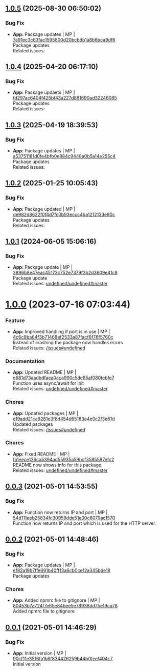 
## [1.0.5](https://github.com/admiralcloud/ac-ping-connector/compare/v1.0.4..v1.0.5) (2025-08-30 06:50:02)


### Bug Fix

* **App:** Package updates | MP | [7a91ec3c83fac1595800d20bcbdb1a8b6bca9df6](https://github.com/admiralcloud/ac-ping-connector/commit/7a91ec3c83fac1595800d20bcbdb1a8b6bca9df6)    
Package updates  
Related issues:

## [1.0.4](https://github.com/admiralcloud/ac-ping-connector/compare/v1.0.3..v1.0.4) (2025-04-20 06:17:10)


### Bug Fix

* **App:** Package updaets | MP | [fd297ac6404f425bf43a227d881690ad32246085](https://github.com/admiralcloud/ac-ping-connector/commit/fd297ac6404f425bf43a227d881690ad32246085)    
Package updates  
Related issues:

## [1.0.3](https://github.com/admiralcloud/ac-ping-connector/compare/v1.0.2..v1.0.3) (2025-04-19 18:39:53)


### Bug Fix

* **App:** Package updates | MP | [a53751181d0fe4bfb0e884c9448a0b5a14e255c4](https://github.com/admiralcloud/ac-ping-connector/commit/a53751181d0fe4bfb0e884c9448a0b5a14e255c4)    
Package updates  
Related issues:

## [1.0.2](https://github.com/admiralcloud/ac-ping-connector/compare/v1.0.1..v1.0.2) (2025-01-25 10:05:43)


### Bug Fix

* **App:** Package updated | MP | [de982d8622f0f4d7fc0b93eccc4ba1212133e80c](https://github.com/admiralcloud/ac-ping-connector/commit/de982d8622f0f4d7fc0b93eccc4ba1212133e80c)    
Package updates  
Related issues:
<a name="1.0.1"></a>

## [1.0.1](https://github.com/admiralcloud/ac-ping-connector/compare/v1.0.0..v1.0.1) (2024-06-05 15:06:16)


### Bug Fix

* **App:** Package update | MP | [3896b8e47eac45173c752e7379f3b2d3609e41c8](https://github.com/admiralcloud/ac-ping-connector/commit/3896b8e47eac45173c752e7379f3b2d3609e41c8)    
Package update  
Related issues: [undefined/undefined#master](undefined/browse/master)
<a name="1.0.0"></a>
 
# [1.0.0](https://github.com/admiralcloud/ac-ping-connector/compare/v0.0.3..v1.0.0) (2023-07-16 07:03:44)


### Feature

* **App:** Improved handling if port is in use | MP | [4c6c8ba64f3b71468ef2533a87facf6f78f5760c](https://github.com/admiralcloud/ac-ping-connector/commit/4c6c8ba64f3b71468ef2533a87facf6f78f5760c)    
Instead of crashing the package now handles errors  
Related issues: [/issues#undefined](https://github.com//issues/undefined)
### Documentation

* **App:** Updated README | MP | [e681d73aadbdfaea0aca990c5de85af080febfe7](https://github.com/admiralcloud/ac-ping-connector/commit/e681d73aadbdfaea0aca990c5de85af080febfe7)    
Function uses async/await for init  
Related issues: [undefined/undefined#master](undefined/browse/master)
### Chores

* **App:** Updated packages | MP | [e19add21ca9281e3f8d454d65183e4e0c2f3e61d](https://github.com/admiralcloud/ac-ping-connector/commit/e19add21ca9281e3f8d454d65183e4e0c2f3e61d)    
Updated packages  
Related issues: [/issues#undefined](https://github.com//issues/undefined)
### Chores

* **App:** Fixed README | MP | [fa1eece136ca5394ad55935a59bcf3585587efc2](https://github.com/admiralcloud/ac-ping-connector/commit/fa1eece136ca5394ad55935a59bcf3585587efc2)    
README now shows info for this package.  
Related issues: [undefined/undefined#master](undefined/browse/master)
<a name="0.0.3"></a>

## [0.0.3](https://github.com/admiralcloud/ac-ping-connector/compare/v0.0.2..v0.0.3) (2021-05-01 14:53:55)


### Bug Fix

* **App:** Function now returns IP and port | MP | [54d111eeb25834fc30959dde51e00c6079ac1570](https://github.com/admiralcloud/ac-ping-connector/commit/54d111eeb25834fc30959dde51e00c6079ac1570)    
Function now returns IP and port which is used for the HTTP server.
<a name="0.0.2"></a>

## [0.0.2](https://github.com/admiralcloud/ac-ping-connector/compare/v0.0.1..v0.0.2) (2021-05-01 14:48:46)


### Bug Fix

* **App:** Package updates | MP | [ef82a19b7ffe691b40ff13a6cb0cef2a345bde18](https://github.com/admiralcloud/ac-ping-connector/commit/ef82a19b7ffe691b40ff13a6cb0cef2a345bde18)    
Package updates
### Chores

* **App:** Added npmrc file to gitignore | MP | [80453b7a724f7e65e84bee5e78938dd75e19ca78](https://github.com/admiralcloud/ac-ping-connector/commit/80453b7a724f7e65e84bee5e78938dd75e19ca78)    
Added npmrc file to gitignore
<a name="0.0.1"></a>

## [0.0.1](https://github.com/admiralcloud/ac-ping-connector/compare/..v0.0.1) (2021-05-01 14:46:29)


### Bug Fix

* **App:** Initial version | MP | [90cf11e3516fa1b6f834426259b44b0feef404c7](https://github.com/admiralcloud/ac-ping-connector/commit/90cf11e3516fa1b6f834426259b44b0feef404c7)    
Initial version
